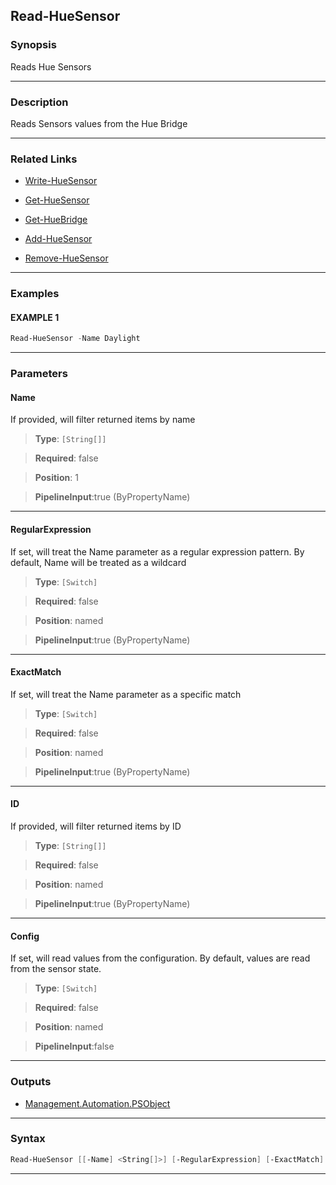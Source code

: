 Read-HueSensor
--------------
### Synopsis
Reads Hue Sensors

---
### Description

Reads Sensors values from the Hue Bridge

---
### Related Links
* [Write-HueSensor](Write-HueSensor.md)



* [Get-HueSensor](Get-HueSensor.md)



* [Get-HueBridge](Get-HueBridge.md)



* [Add-HueSensor](Add-HueSensor.md)



* [Remove-HueSensor](Remove-HueSensor.md)



---
### Examples
#### EXAMPLE 1
```PowerShell
Read-HueSensor -Name Daylight
```

---
### Parameters
#### **Name**

If provided, will filter returned items by name



> **Type**: ```[String[]]```

> **Required**: false

> **Position**: 1

> **PipelineInput**:true (ByPropertyName)



---
#### **RegularExpression**

If set, will treat the Name parameter as a regular expression pattern.  By default, Name will be treated as a wildcard



> **Type**: ```[Switch]```

> **Required**: false

> **Position**: named

> **PipelineInput**:true (ByPropertyName)



---
#### **ExactMatch**

If set, will treat the Name parameter as a specific match



> **Type**: ```[Switch]```

> **Required**: false

> **Position**: named

> **PipelineInput**:true (ByPropertyName)



---
#### **ID**

If provided, will filter returned items by ID



> **Type**: ```[String[]]```

> **Required**: false

> **Position**: named

> **PipelineInput**:true (ByPropertyName)



---
#### **Config**

If set, will read values from the configuration.  By default, values are read from the sensor state.



> **Type**: ```[Switch]```

> **Required**: false

> **Position**: named

> **PipelineInput**:false



---
### Outputs
* [Management.Automation.PSObject](https://learn.microsoft.com/en-us/dotnet/api/System.Management.Automation.PSObject)




---
### Syntax
```PowerShell
Read-HueSensor [[-Name] <String[]>] [-RegularExpression] [-ExactMatch] [-ID <String[]>] [-Config] [<CommonParameters>]
```
---
